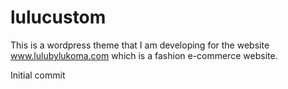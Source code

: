 lulucustom
==========

This is a wordpress theme that I am developing for the website www.lulubylukoma.com which is a fashion e-commerce website.

Initial commit
